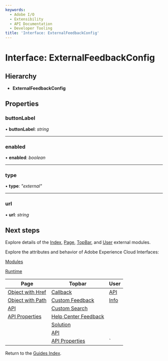```yaml
---
keywords:
  - Adobe I/O
  - Extensibility
  - API Documentation
  - Developer Tooling
title: 'Interface: ExternalFeedbackConfig'
---
```


# Interface: ExternalFeedbackConfig

## Hierarchy

* **ExternalFeedbackConfig**

## Properties

### buttonLabel

• **buttonLabel**: *string*

___

### enabled

• **enabled**: *boolean*

___

### type

• **type**: *"external"*

___

### url

• **url**: *string*

## Next steps

Explore details of the [Index](../modules/index.md), [Page](../modules/page.md), [TopBar](../modules/topbar.md), and [User](../modules/user.md) external modules.

Explore the attributes and behavior of Adobe Experience Cloud Interfaces:

[Modules](modules.md)

[Runtime](runtime.md)

| Page                                        | Topbar                                                     | User                     |
| ------------------------------------------- | ---------------------------------------------------------- | ------------------------ |
| [Object with Href](page.objectwithhref.md)  | [Callback](topbar.callback.md)                             | [API](user.userapi.md)   |
| [Object with Path](page.objectwithpath.md)  | [Custom Feedback](topbar.customfeedbackconfig.md)          | [Info](user.userinfo.md) |
| [API](page.pageapi.md)                      | [Custom Search](topbar.customsearchconfig.md)              |                          |
| [API Properties](page.pageapiproperties.md) | [Help Center Feedback](topbar.helpcenterfeedbackconfig.md) |                          |
|                                             | [Solution](topbar.solution.md)                             |                          |
|                                             | [API](topbar.topbarapi.md)                                 |                          |
|                                             | [API Properties](topbar.topbarapiproperties.md)            | `                        |

Return to the [Guides Index](../../../index.md).
